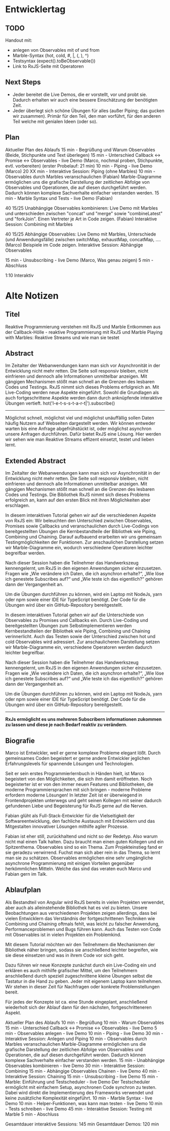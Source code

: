 # Entwicklertag

## TODO

Handout mit:
- anlegen von Observables mit of und from
- Marble-Syntax (hot, cold, #, |, (, ), ^)
- Testsyntax (expect().toBeObservable())
- Link to RxJS-Seite mit Operatoren

## Next Steps
- Jeder bereitet die Live Demos, die er vorstellt, vor und probt sie. Dadurch erhalten wir auch eine bessere Einschätzung der benötigten Zeit.
- Jeder überlegt sich schöne Übungen für alles (außer Piping; das gucken wir zusammen). Primär für den Teil, den man vorführt, für den anderen Teil welche mit genialen Ideen (oder so).

## Plan

Aktueller Plan des Ablaufs
15 min - Begrüßung und Warum Observables (Beide, Stichpunkte und Text überlegen)
15 min - Unterschied Callback <-> Promise <-> Observables - live Demo (Marco, nochmal proben, Stichpunkte, evtl. vorbereiten) (erster Probelauf: 21 min)
10 min - Piping - live Demo (Marco)
20
XX min - Interaktive Session: Piping (ohne Marbles)
10 min - Observables durch Marbles veranschaulichen (Fabian)
     Marble-Diagramme ermöglichen uns die grafische Darstellung der zeitlichen Abfolge von Observables und Operationen, die auf diesen durchgeführt werden. Dadurch können komplexe Sachverhalte einfacher verstanden werden.
15 min - Marble Syntax und Tests - live Demo (Fabian)

40
15/25
Unabhängige Observables kombinieren: Live Demo mit Marbles und unterschieden zwischen "concat" und "merge" sowie "combineLatest" und "forkJoin". Einen Vertreter je Art in Code zeigen. (Fabian)
Interaktive Session: Combining mit Marbles

40
15/25
Abhängige Observables: Live Demo mit Marbles, Unterschiede (und Anwendungsfälle) zwischen switchMap, exhaustMap, concatMap, .... (Marco)
Beispiele im Code zeigen.
Interaktive Session: Abhängige Observables

15 min - Unsubscribing - live Demo (Marco, Was genau zeigen)
5 min - Abschluss


1:10 Interaktiv


Alte Notizen
========================

## Titel
Reaktive Programmierung verstehen mit RxJS und Marble
Entkommen aus der Callback-Hölle - reaktive Programmierung mit RxJS und Marble
Playing with Marbles: Reaktive Streams und wie man sie testet

## Abstract
Im Zeitalter der Webanwendungen kann man sich vor Asynchronität in der Entwicklung nicht mehr retten. Die Seite soll responsiv bleiben, nicht einfrieren und dennoch alle Informationen unmittelbar anzeigen.
Mit gängigen Mechanismen stößt man schnell an die Grenzen des lesbaren Codes und Testings.
RxJS nimmt sich dieses Problems erfolgreich an.
Mit Live-Coding werden neue Aspekte eingeführt. Sowohl die Grundlagen als auch fortgeschrittene Aspekte werden dann durch anknüpfende interaktive Übungen vertieft.
hot('l-e-t-s-s-t-a-r-t|').subscribe()

--------------------------------------------------

Möglichst schnell, möglichst viel und möglichst unäuffällig sollen Daten häufig Nutzern auf Webseiten dargestellt werden. Wir können entweder warten bis eine Anfrage abgefrühstückt ist, oder möglichst asynchron unsere Anfragen durchführen. Dafür bietet RxJS eine Lösung. Hier werden wir sehen wie man Reaktive Streams effizent einsetzt, testet und lieben lernt.



## Extended Abstract
Im Zeitalter der Webanwendungen kann man sich vor Asynchronität in der Entwicklung nicht mehr retten. Die Seite soll responsiv bleiben, nicht einfrieren und dennoch alle Informationen unmittelbar anzeigen.
Mit gängigen Mechanismen stößt man schnell an die Grenzen des lesbaren Codes und Testings.
Die Bibliothek RxJS nimmt sich dieses Problems erfolgreich an, kann auf den ersten Blick mit ihren Möglichkeiten aber erschlagen.

In diesem interaktiven Tutorial gehen wir auf die verschiedenen Aspekte von RxJS ein: Wir beleuchten den Unterschied zwischen Observables, Promises sowie Callbacks und veranschaulichen durch Live-Codings von bereitgestellten Übungen die Kernbestandteile der Bibliothek wie Piping, Combining und Chaining. Darauf aufbauend erarbeiten wir uns gemeinsam Testingmöglichkeiten der Funktionen.
Zur anschaulichen Darstellung setzen wir Marble-Diagramme ein, wodurch verschiedene Operatoren leichter begreifbar werden.

Nach dieser Session haben die Teilnehmer das Handwerkszeug kennengelernt, um RxJS in den eigenen Anwendungen sicher einzusetzen. Fragen wie „Wie verändere ich Daten, die ich asynchron erhalte?“, „Wie löse ich genestete Subscribes auf?“ und „Wie teste ich das eigentlich?“ gehören dann der Vergangenheit an.

Um die Übungen durchführen zu können, wird ein Laptop mit NodeJs, yarn oder npm sowie einer IDE für TypeScript benötigt. Der Code für die Übungen wird über ein GitHub-Repository bereitgestellt.







In diesem interaktiven Tutorial gehen wir auf die Unterschiede von Observables zu Promises und Callbacks ein.
Durch Live-Coding und bereitgestellten Übungen zum Selbstimplementieren werden Kernbestandteilen der Bibliothek wie Piping, Combining und Chaining verinnerlicht. Auch das Testen sowie der Unterschied zwischen hot und cold Observables wird adressiert.
Zur anschaulicheren Darstellung setzen wir Marble-Diagramme ein, verschiedene Operatoren werden dadurch leichter begreifbar.

Nach dieser Session haben die Teilnehmer das Handwerkszeug kennengelernt, um RxJS in den eigenen Anwendungen sicher einzusetzen. Fragen wie „Wie verändere ich Daten, die ich asynchron erhalte?“, „Wie löse ich genestete Subscribes auf?“ und „Wie teste ich das eigentlich?“ gehören dann der Vergangenheit an.

Um die Übungen durchführen zu können, wird ein Laptop mit NodeJs, yarn oder npm sowie einer IDE für TypeScript benötigt. Der Code für die Übungen wird über ein GitHub-Repository bereitgestellt.

-----------------------------


**RxJs ermöglicht es uns mehreren Subscribern informationen zukommen zu lassen und diese je nach Bedarf reaktiv zu verändern**. 

## Biografie

Marco ist Entwickler, weil er gerne komplexe Probleme elegant lößt. Durch gemeinsames Coden begeistert er gerne andere Entwickler  jeglichen Erfahrungslevels für spannende Lösungen und Technologien.

Seit er sein erstes Programmierlernbuch in Händen hielt, ist Marco begeistert von den Möglichkeiten, die sich ihm damit eröffneten. Noch begeisterter ist er von den immer neuen Features und Bibliotheken, die moderne Programmiersprachen mit sich bringen - moderne Probleme erfordern moderne Lösungen! In letzter Zeit ist er überwiegend in Frontendprojekten unterwegs und geht seinen Kollegen mit seiner dadurch gefundenen Liebe und Begeisterung für RxJS gerne auf die Nerven.

Fabian glüht als Full-Stack-Entwickler für die Vielseitigkeit der Softwareentwicklung, den fachliche Austausch mit Entwicklern und das Mitgestalten innovativer Lösungen mithilfe agiler Prozesse.

Fabian ist eher still, zurückhaltend und nicht so der Redetyp. Also warum nicht mal einen Talk halten. Dazu braucht man einen guten Kollegen und ein Spitzenthema. Observables sind so ein Thema. Zum Projekteinstieg fand er sie geradezu verwirrend. Fuchst man sich aber rein in das Thema, so lernt man sie zu schätzen. Observables ermöglichen eine sehr umgängliche asynchrone Programmierung mit einigen Vorteilen gegenüber herkömmlichen Mitteln. Welche das sind das veraten euch Marco und Fabian gern im Talk.

## Ablaufplan

Als Bestandteil von Angular wird RxJS bereits in vielen Projekten verwendet, aber auch als alleinstehende Bibliothek hat es viel zu bieten.
Unsere Beobachtungen aus verschiedenen Projekten zeigen allerdings, dass bei vielen Entwicklern das Verständnis der fortgeschrittenen Techniken wie Combining und Chaining oftmals fehlt, was leicht zu falscher Anwendung, Performanceproblemen und Bugs führen kann. Auch das Testen von Code mit Observables ist in vielen Projekten ein Problemkind.

Mit diesem Tutorial möchten wir den Teilnehmern die Mechanismen der Bibliothek näher bringen, sodass sie anschließend leichter begreifen, wie sie diese einsetzen und was in ihrem Code vor sich geht.

Dazu führen wir neue Konzepte zunächst durch ein Live-Coding ein und erklären es auch mithilfe grafischer Mittel, um den Teilnehmern anschließend durch speziell zugeschnittene kleine Übungen selbst die Tastatur in die Hand zu geben. Jeder mit eigenem Laptop kann teilnehmen. Wir stehen in dieser Zeit für Nachfragen oder konkrete Problemstellungen bereit.

Für jedes der Konzepte ist ca. eine Stunde eingeplant, anschließend wiederholt sich der Ablauf dann für den nächsten, fortgeschritteneren Aspekt.

Aktueller Plan des Ablaufs
10 min - Begrüßung
10 min - Warum Observables
15 min - Unterschied Callback <-> Promise <-> Observables - live Demo
5 min - Observables anlegen - live Demo
10 min - Piping - live Demo
30 min - Interaktive Session: Anlegen und Piping
10 min - Observables durch Marbles veranschaulichen
     Marble-Diagramme ermöglichen uns die grafische Darstellung der zeitlichen Abfolge von Observables und Operationen, die auf diesen durchgeführt werden. Dadurch können komplexe Sachverhalte einfacher verstanden werden.
15 min - Unabhängige Observables kombinieren - live Demo
30 min - Interaktive Session: Combining
15 min - Abhängige Observables Chainen - live Demo
40 min - Interaktive Session: Chaining
15 min - Unsubscribing - live Demo
15 min - Marble: Einführung und Testscheduler - live Demo
      Der Testscheduler ermöglicht mit einfachem Setup, asynchronen Code synchron zu testen. Dabei wird direkt die Implementierung des Frameworks verwendet und keine zusätzliche Komplexität eingeführt.
10 min - Marble Syntax - live Demo
10 min - Helper-Funktionen, was kann man testen - live Demo
10 min - Tests schreiben - live Demo
45 min - Interaktive Session: Testing mit Marble
5 min - Abschluss

Gesamtdauer interaktive Sessions: 145 min
Gesamtdauer Demos: 120 min
